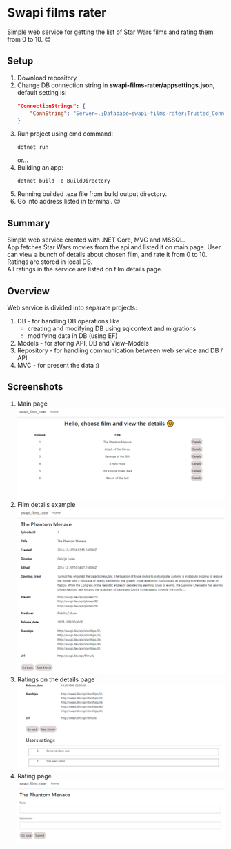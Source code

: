 # Swapi films rater
Simple web service for getting the list of Star Wars films and rating them from 0 to 10. 😊

## Setup
1. Download repository
2. Change DB connection string in **swapi-films-rater/appsettings.json**, default setting is:
    ```json
    "ConnectionStrings": {
        "ConnString": "Server=.;Database=swapi-films-rater;Trusted_Connection=True;MultipleActiveResultSets=true"
    }
    ```
3. Run project using cmd command:
    ```terminal
    dotnet run
    ```
    or...  
4. Building an app:
    ```terminal
    dotnet build -o BuildDirectory
    ```
5. Running builded .exe file from build output directory.
6. Go into address listed in terminal. 😉

## Summary
Simple web service created with .NET Core, MVC and MSSQL.  
App fetches Star Wars movies from the api and listed it on main page. User can view a bunch of details about chosen film, and rate it from 0 to 10. Ratings are stored in local DB.  
All ratings in the service are listed on film details page.

## Overview
Web service is divided into separate projects:
1. DB - for handling DB operations like
    - creating and modifying DB using sqlcontext and migrations
    - modifying data in DB (using EF)
2. Models - for storing API, DB and View-Models
3. Repository - for handling communication between web service and DB / API
4. MVC - for present the data :)

## Screenshots

1. Main page
![index](gh/index.png)
2. Film details example
![details page example](gh/details.png)
3. Ratings on the details page
![ratings example](gh/ratings.png)
4. Rating page
![rating page](gh/rate.png)
